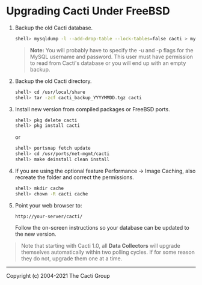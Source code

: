 # Upgrading Cacti Under FreeBSD

1. Backup the old Cacti database.

   ```sh
   shell> mysqldump -l --add-drop-table --lock-tables=false cacti > mysql.cacti
   ```

   > **Note:** You will probably have to specify the -u and -p flags for the
   > MySQL username and password. This user must have permission to read from
   > Cacti's database or you will end up with an empty backup.

2. Backup the old Cacti directory.

   ```sh
   shell> cd /usr/local/share
   shell> tar -zcf cacti_backup_YYYYMMDD.tgz cacti
   ```

3. Install new version from compiled packages or FreeBSD ports.

   ```sh
   shell> pkg delete cacti
   shell> pkg install cacti
   ```

   or

   ```sh
   shell> portsnap fetch update
   shell> cd /usr/ports/net-mgmt/cacti
   shell> make deinstall clean install
   ```

4. If you are using the optional feature Performance -> Image Caching, also
   recreate the folder and correct the permissions.

   ```sh
   shell> mkdir cache
   shell> chown -R cacti cache
   ```

5. Point your web browser to:

   `http://your-server/cacti/`

   Follow the on-screen instructions so your database can be updated to the
   new version.

> Note that starting with Cacti 1.0, all **Data Collectors** will upgrade
> themselves automatically within two polling cycles.  If for some reason they
> do not, upgrade them one at a time.

---
<copy>Copyright (c) 2004-2021 The Cacti Group</copy>
